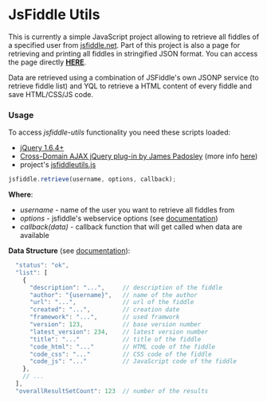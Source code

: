 JsFiddle Utils
==============

This is currently a simple JavaScript project allowing to retrieve all fiddles of a specified user from [jsfiddle.net](http://jsfiddle.net). Part of this project is also a page for retrieving and printing all fiddles in stringified JSON format. You can access the page directly **[HERE](http://kubetz.github.com/jsfiddle-utils/jsfiddleretriever.html)**.

Data are retrieved using a combination of JSFiddle's own JSONP service (to retrieve fiddle list) and YQL to retrieve a HTML content of every fiddle and save HTML/CSS/JS code.

### Usage

To access *jsfiddle-utils* functionality you need these scripts loaded:

* [jQuery 1.6.4+](http://jquery.com/)
* [Cross-Domain AJAX jQuery plug-in by James Padosley](https://raw.github.com/padolsey/jQuery-Plugins/master/cross-domain-ajax/jquery.xdomainajax.js) (more info [here](http://james.padolsey.com/javascript/cross-domain-requests-with-jquery/))
* project's [jsfiddleutils.js](https://raw.github.com/kubetz/jsfiddle-utils/gh-pages/jsfiddleutils.js)


```javascript
jsfiddle.retrieve(username, options, callback);
```

**Where**:

* *username* - name of the user you want to retrieve all fiddles from
* *options* - jsfiddle's webservice options (see [documentation](http://doc.jsfiddle.net/api/fiddles.html))
* *callback(data)* - callback function that will get called when data are available

**Data Structure** (see [documentation](http://doc.jsfiddle.net/api/fiddles.html)):

```javascript
  "status": "ok",
  "list": [
    {
      "description": "...",		// description of the fiddle
      "author": "{username}",	// name of the author
      "url": "...",				// url of the fiddle
      "created": "...",			// creation date
      "framework": "...",		// used framwork
      "version": 123,           // base version number
      "latest_version": 234,    // latest version number
      "title": "..."			// title of the fiddle
      "code_html": "..."		// HTML code of the fiddle
      "code_css": "..."			// CSS code of the fiddle
      "code_js": "..."			// JavaScript code of the fiddle
    },
    // ...
  ],
  "overallResultSetCount": 123	// number of the results
```